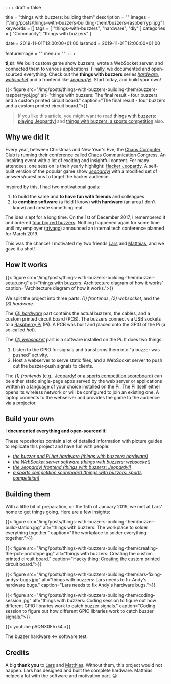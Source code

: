 +++
draft = false

title = "things with buzzers: building them"
description = ""
images = ["/img/posts/things-with-buzzers-building-them/buzzers-raspberrypi.jpg"]
keywords = []
tags = [
    "things-with-buzzers",
    "hardware",
    "diy"
]
categories = [
    "Community",
    "things with buzzers"
]

date = 2019-11-01T12:00:00+01:00
lastmod = 2019-11-01T12:00:00+01:00

featureimage = ""
menu = ""
+++

**tl;dr**: We built custom game show buzzers, wrote a WebSocket server, and connected them to various applications.
Finally, we documented and open-sourced everything. Check out the **things with buzzers** series _[hardware](https://github.com/andygrunwald/things-with-buzzers-hardware)_, _[websocket](https://github.com/andygrunwald/things-with-buzzers-websocket)_ and a frontend like _[Jeopardy!](https://github.com/andygrunwald/things-with-buzzers-jeopardy)_.
Start today, and build your own!

<!--more-->

{{< figure src="/img/posts/things-with-buzzers-building-them/buzzers-raspberrypi.jpg" alt="things with buzzers: The final result - four buzzers and a custom printed circuit board." caption="The final result - four buzzers and a custom printed circuit board.">}}

> If you like this article, you might want to read [things with buzzers: playing Jeopardy!](/blog/things-with-buzzers-playing-jeopardy/) and [things with buzzers: a sports competition](/blog/things-with-buzzers-a-sports-competition/) also.

## Why we did it

Every year, between Christmas and New Year's Eve, the [Chaos Computer Club](https://www.ccc.de/en/) is running their conference called [Chaos Communication Congress](https://events.ccc.de/).
An inspiring event with a lot of exciting and insightful content.
For many attendees, one session is their yearly highlight: [Hacker Jeopardy](https://media.ccc.de/search/?q=Hacker+Jeopardy).
A self-built version of the popular game show [_Jeopardy!_](https://en.wikipedia.org/wiki/Jeopardy!) with a modified set of answers/questions to target the hacker audience.

Inspired by this, I had two motivational goals:

1. to build the same and **to have fun with friends** and colleagues
2. to **combine software** (a field I know) **with hardware** (an area I don't know) and create something real

The idea slept for a long time.
On the 1st of December 2017, I remembered it and ordered [four big red buzzers](https://www.amazon.de/gp/product/B07F9W55FX/ref=as_li_qf_asin_il_tl?ie=UTF8&tag=andygrunwal0a-21&creative=6742&linkCode=as2&creativeASIN=B07F9W55FX&linkId=59ed8f2e2dc0a14374e5dadce1705d2f).
Nothing happened again for some time until my employer ([trivago](https://www.trivago.com/)) announced an internal tech conference planned for March 2019.

This was the chance!
I motivated my two friends [Lars](https://twitter.com/derebbe) and [Matthias](https://endler.dev), and we gave it a shot!

## How it works

{{< figure src="/img/posts/things-with-buzzers-building-them/buzzer-setup.png" alt="things with buzzers: Architecture diagram of how it works" caption="Architecture diagram of how it works.">}}

We split the project into three parts: _(1) frontends_, _(2) websocket_, and the _(3) hardware_.

The _[(3) hardware](https://github.com/andygrunwald/things-with-buzzers-hardware)_ part contains the actual buzzers, the cables, and a custom printed circuit board (PCB).
The buzzers connect via USB sockets to a [Raspberry Pi](https://www.raspberrypi.org/) (Pi).
A PCB was built and placed onto the GPIO of the Pi (a so-called _hat_).

The _[(2) websocket](https://github.com/andygrunwald/things-with-buzzers-websocket)_ part is a software installed on the Pi.
It does two things:

1. Listen to the GPIO for signals and transforms them into "a buzzer was pushed" activity.
2. Host a webserver to serve static files, and a WebSocket server to push out the buzzer-push signals to clients.

The _(1) frontends_ (e.g., [Jeopardy!](https://github.com/andygrunwald/things-with-buzzers-jeopardy) or [a sports competition scoreboard](https://github.com/andygrunwald/things-with-buzzers-sports-competition)) can be either static single-page apps served by the web server or applications written in a language of your choice installed on the Pi.
The Pi itself either opens its wireless network or will be configured to join an existing one.
A laptop connects to the webserver and provides the game to the audience via a projector.

## Build your own

I **documented everything and open-sourced it**!

These repositories contain a lot of detailed information with picture guides to replicate this project and have fun with people:

* _[the buzzer and Pi hat hardware (things with buzzers: hardware)](https://github.com/andygrunwald/things-with-buzzers-hardware)_
* _[the WebSocket server software (things with buzzers: websocket)](https://github.com/andygrunwald/things-with-buzzers-websocket)_
* _[the Jeopardy! frontend (things with buzzers: Jeopardy!)](https://github.com/andygrunwald/things-with-buzzers-jeopardy)_
* _[a sports competition scoreboard (things with buzzers: sports competition)](https://github.com/andygrunwald/things-with-buzzers-sports-competition)_

## Building them

With a little bit of preparation, on the 15th of January 2019, we met at Lars' home to get things going.
Here are a few insights:

{{< figure src="/img/posts/things-with-buzzers-building-them/buzzer-build-station.jpg" alt="things with buzzers: The workplace to solder everything together." caption="The workplace to solder everything together.">}}

{{< figure src="/img/posts/things-with-buzzers-building-them/creating-the-pcb-prototype.jpg" alt="things with buzzers: Creating the custom printed circuit board." caption="Hacky thing: Creating the custom printed circuit board.">}}

{{< figure src="/img/posts/things-with-buzzers-building-them/lars-fixing-andys-bugs.jpg" alt="things with buzzers: Lars needs to fix Andy's hardware bugs." caption="Lars needs to fix Andy's hardware bugs.">}}

{{< figure src="/img/posts/things-with-buzzers-building-them/coding-session.jpg" alt="things with buzzers: Coding session to figure out how different GPIO libraries work to catch buzzer signals." caption="Coding session to figure out how different GPIO libraries work to catch buzzer signals.">}}

{{< youtube pAQNX0Fhxk4 >}}
<div class="video-caption">
The buzzer hardware <-> software test.
</div>

## Credits

A big **thank you** to [Lars](https://twitter.com/derebbe) and [Matthias](https://twitter.com/matthiasendler).
Without them, this project would not happen.
Lars has designed and built the complete hardware.
Matthias helped a lot with the software and motivation part. 😀
